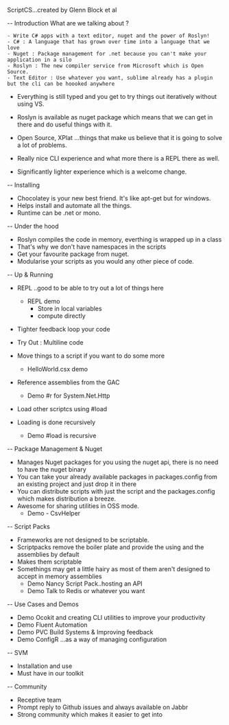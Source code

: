 ScriptCS...created by Glenn Block et al

-- Introduction
What are we talking about ?

	- Write C# apps with a text editor, nuget and the power of Roslyn! 
	- C# : A language that has grown over time into a language that we love
	- Nuget : Package management for .net because you can't make your application in a silo
	- Roslyn : The new compiler service from Microsoft which is Open Source.
	- Text Editor : Use whatever you want, sublime already has a plugin but the cli can be hoooked anywhere

* Everything is still typed and you get to try things out iteratively without using VS.
* Roslyn is available as nuget package which means that we can get in there and do useful things with it.

* Open Source, XPlat ...things that make us believe that it is going to solve a lot of problems.
* Really nice CLI experience and what more there is a REPL there as well.
* Significantly lighter experience which is a welcome change.

-- Installing

* Chocolatey is your new best friend. It's like apt-get but for windows.
* Helps install and automate all the things.
* Runtime can be .net or mono.

-- Under the hood

* Roslyn compiles the code in memory, everthing is wrapped up in a class
* That's why we don't have namespaces in the scripts
* Get your favourite package from nuget.
* Modularise your scripts as you would any other piece of code.

-- Up & Running

* REPL ..good to be able to try out a lot of things here
	* REPL demo 
		- Store in local variables
		- compute directly
* Tighter feedback loop your code
* Try Out : Multiline code
* Move things to a script if you want to do some more
	* HelloWorld.csx demo

* Reference assemblies from the GAC
	* Demo #r for System.Net.Http

* Load other scriptcs using #load
* Loading is done recursively
	* Demo #load is recursive

-- Package Management & Nuget 

* Manages Nuget packages for you using the nuget api, there is no need to have the nuget binary
* You can take your already available packages in packages.config from an existing project and just drop it in there
* You can distribute scripts with just the script and the packages.config which makes distribution a breeze.
* Awesome for sharing utilities in OSS mode.
	* Demo - CsvHelper

-- Script Packs

* Frameworks are not designed to be scriptable.
* Scriptpacks remove the boiler plate and provide the using and the assemblies by default
* Makes them scriptable
* Somethings may get a little hairy as most of them aren't designed to accept in memory assemblies
	* Demo Nancy Script Pack..hosting an API
	* Demo Talk to Redis or whatever you want 

-- Use Cases and Demos
	
*  Demo Ocokit and creating CLI utilities to improve your productivity 
*  Demo Fluent Automation
*  Demo PVC Build Systems & Improving feedback
*  Demo ConfigR ...as a way of managing configuration

-- SVM

* Installation and use
* Must have in our toolkit 

-- Community 

* Receptive team
* Prompt reply to Github issues and always available on Jabbr
* Strong community which makes it easier to get into
